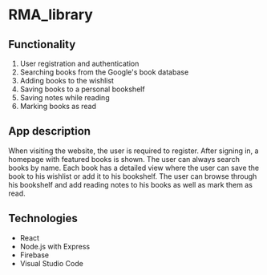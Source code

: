 # RMA_library

## Functionality

1. User registration and authentication
2. Searching books from the Google's book database
3. Adding books to the wishlist
4. Saving books to a personal bookshelf
5. Saving notes while reading
6. Marking books as read

## App description

When visiting the website, the user is required to register. After signing in, a homepage with featured books is shown. The user can always search books by name. Each book has a detailed view where the user can save the book to his wishlist or add it to his bookshelf. The user can browse through his bookshelf and add reading notes to his books as well as mark them as read.

## Technologies

- React
- Node.js with Express
- Firebase
- Visual Studio Code
